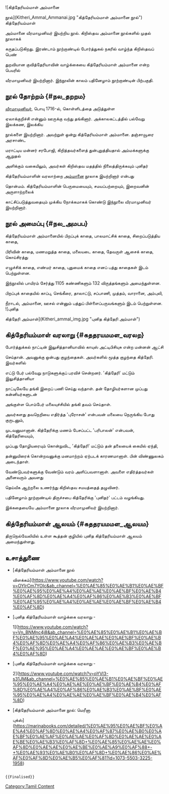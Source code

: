![கித்தேரியம்மாள் அம்மானை
நூல்](Kitheri_Ammal_Ammanai.jpg "கித்தேரியம்மாள் அம்மானை நூல்") கித்தேரியம்மாள்
அம்மானை வீரமாமுனிவர் இயற்றிய நூல். கிறிஸ்தவ அம்மானை நூல்களில் முதல் நூலாகக்
கருதப்படுகிறது. இரண்டாம் நூற்றாண்டில் போர்த்துகல் நகரில் வாழ்ந்த கிறிஸ்தவப் பெண்
துறவியான குவித்தேரியாவின் வாழ்க்கையை கித்தேரியம்மாள் அம்மானை என்ற பெயரில்
வீரமாமுனிவர் இயற்றினார். இந்நூலின் காலம் பதினேழாம் நூற்றாண்டின் பிற்பகுதி.

## நூல் தோற்றம் {#நல_தறறம}

[வீரமாமுனிவர்](வீரமாமுனிவர் "wikilink"), பொயு 1716-ல், கொள்ளிடத்தை அடுத்துள்ள
ஏலாக்குறிச்சி என்னும் ஊருக்கு வந்து தங்கினார். அக்காலகட்டத்தில் பல்வேறு இலக்கண, இலக்கிய
நூல்களை இயற்றினார். அவற்றுள் ஒன்று கித்தேரியம்மாள் அம்மானை. தஞ்சாவூரை அரசாண்ட
மராட்டிய மன்னர் சரபோஜி, கிறித்தவர்களைத் துன்புறுத்தியதால் அம்மக்களுக்கு ஆறுதல்
அளிக்கும் வகையிலும், அவர்கள் கிறிஸ்தவ மதத்தில் நிலைத்திருக்கவும் புனிதர்
கித்தேரியம்மாளின் வரலாற்றை [அம்மானை](அம்மானை "wikilink") நூலாக இயற்றினார் என்பது
தொன்மம். கித்தேரியம்மாளின் பெருமையையும், சமயப்பற்றையும், இறைவனின் அருளாற்றலைக்
காட்சிப்படுத்துவதையும் முக்கிய நோக்கமாகக் கொண்டு இந்நூலை வீரமாமுனிவர் இயற்றினார்.

## நூல் அமைப்பு {#நல_அமபப}

கித்தேரியம்மாள் அம்மானையில் பிறப்புக் காதை, பாலமாட்சிக் காதை, சிறைப்படுத்திய காதை,
பிரிவின் காதை, மணமறுத்த காதை, மலையடை காதை, தேவருள் ஆசைக் காதை, கொய்சிரத்து
எழுச்சிக் காதை, எண்மர் காதை, புதுமைக் காதை எனப் பத்து காதைகள் இடம் பெற்றுள்ளன.
இந்நூலில் பாயிரம் சேர்த்து 1105 கண்ணிகளும் 132 விருத்தங்களும் அமைந்துள்ளன.

பிறப்புக் காதையில் காப்பு, செங்கீரை, தாலாட்டு, சப்பாணி, முத்தம், வாரானை, அம்புலி,
நீராடல், அம்மானை, ஊசல் என்னும் பத்துப் பிள்ளைப்பருவங்களும் இடம் பெற்றுள்ளன. ![புனித
கித்தேரி அம்மாள்](Kitheri_ammal_img.jpg "புனித கித்தேரி அம்மாள்")

## கித்தேரியம்மாள் வரலாறு {#கததரயமமள_வரலற}

போர்த்துக்கல் நாட்டின் இலுசித்தானியாவில் காயுஸ் அட்டிபிசியுசு என்ற மன்னன் ஆட்சி
செய்தான். அவனுக்கு ஒன்பது குழந்தைகள். அவர்களில் மூத்த குழந்தை கித்தேரி. இவர்களில்
எட்டு பேர் பல்வேறு நாடுகளுக்குப் பரவிச் சென்றனர். \'கித்தேரி\' மட்டும் இலுசித்தானியா
நாட்டிலேயே தங்கி இறைப் பணி செய்து வந்தாள். தன் தோழியர்களான முப்பது கன்னியர்களுடன்
அங்குள்ள பொம்பேர் மலையுச்சியில் தங்கி தவம் செய்தாள்.

அவர்களது தவநெறியை எதிர்த்த \'புரோசன்\' என்பவன் மலையை நெருங்கிய போது குருடனும்,
முடவனுமானான். கித்தேரிக்கு மணம் பேசப்பட்ட \'பரிபாலன்\' என்பவன், கித்தேரியையும்,
முப்பது தோழியரையும் கொன்றுவிட, \'கித்தேரி\' மட்டும் தன் தலையைக் கையில் ஏந்தி,
தன்னுயிரைக் கொன்றவனுக்கு மனமாற்றம் ஏற்படக் காரணமானாள். பின் விண்ணுலகம் அடைந்தாள்.
வேண்டுபவர்களுக்கு வேண்டும் வரம் அளிப்பவளானாள். அவளை எதிர்த்தவர்கள் அனைவரும் அவளது
தெய்வீக ஆற்றலை உணர்ந்து கிறிஸ்தவ சமயத்தைத் தழுவினர்.

பதினேழாம் நூற்றாண்டில் திருச்சபை கித்தேரிக்கு 'புனிதர்' பட்டம் வழங்கியது.

இக்கதையையே அம்மானை நூலாக வீரமாமுனிவர் இயற்றினார்.

## கித்தேரியம்மாள் ஆலயம் {#கததரயமமள_ஆலயம}

திருநெல்வேலியில் உள்ள கூத்தன் குழியில் புனித கித்தேரியம்மாள் ஆலயம் அமைந்துள்ளது.

## உசாத்துணை

-   [கித்தேரியம்மாள் அம்மானை நூல்
    விளக்கம்](https://www.youtube.com/watch?v=OYIrCm7YOIc&ab_channel=%E0%AE%85%E0%AE%B1%E0%AE%BF%E0%AE%95%E0%AE%A4%E0%AE%AE%E0%AE%BF%E0%AE%B4%E0%AF%8D%E0%AE%A4%E0%AF%86%E0%AE%B3%E0%AE%BF%E0%AE%95%E0%AE%A4%E0%AE%AE%E0%AE%BF%E0%AE%B4%E0%AF%8D)
-   [புனித கித்தேரியம்மாள் வாழ்க்கை வரலாறு -
    1](https://www.youtube.com/watch?v=Vn_BNMnc4j8&ab_channel=%E0%AE%85%E0%AE%B1%E0%AE%BF%E0%AE%95%E0%AE%A4%E0%AE%AE%E0%AE%BF%E0%AE%B4%E0%AF%8D%E0%AE%A4%E0%AF%86%E0%AE%B3%E0%AE%BF%E0%AE%95%E0%AE%A4%E0%AE%AE%E0%AE%BF%E0%AE%B4%E0%AF%8D)
-   [புனித கித்தேரியம்மாள் வாழ்க்கை வரலாறு -
    2](https://www.youtube.com/watch?v=pYVl3-s31JM&ab_channel=%E0%AE%85%E0%AE%B1%E0%AE%BF%E0%AE%95%E0%AE%A4%E0%AE%AE%E0%AE%BF%E0%AE%B4%E0%AF%8D%E0%AE%A4%E0%AF%86%E0%AE%B3%E0%AE%BF%E0%AE%95%E0%AE%A4%E0%AE%AE%E0%AE%BF%E0%AE%B4%E0%AF%8D)
-   [கித்தேரியம்மாள் அம்மானை நூல்: மெரீனா
    புக்ஸ்](https://marinabooks.com/detailed/%E0%AE%95%E0%AE%BF%E0%AE%A4%E0%AF%8D%E0%AE%A4%E0%AF%87%E0%AE%B0%E0%AE%BF%E0%AE%AF%E0%AE%AE%E0%AF%8D%E0%AE%AE%E0%AE%BE%E0%AE%B3%E0%AF%8D+%E0%AE%85%E0%AE%AE%E0%AF%8D%E0%AE%AE%E0%AE%BE%E0%AE%A9%E0%AF%88+-+%E0%AE%93%E0%AE%B0%E0%AF%8D+%E0%AE%86%E0%AE%AF%E0%AF%8D%E0%AE%B5%E0%AF%81?id=1073-5503-3225-1958)

```{=mediawiki}
{{Finalised}}
```
[Category:Tamil Content](Category:Tamil_Content "wikilink")
